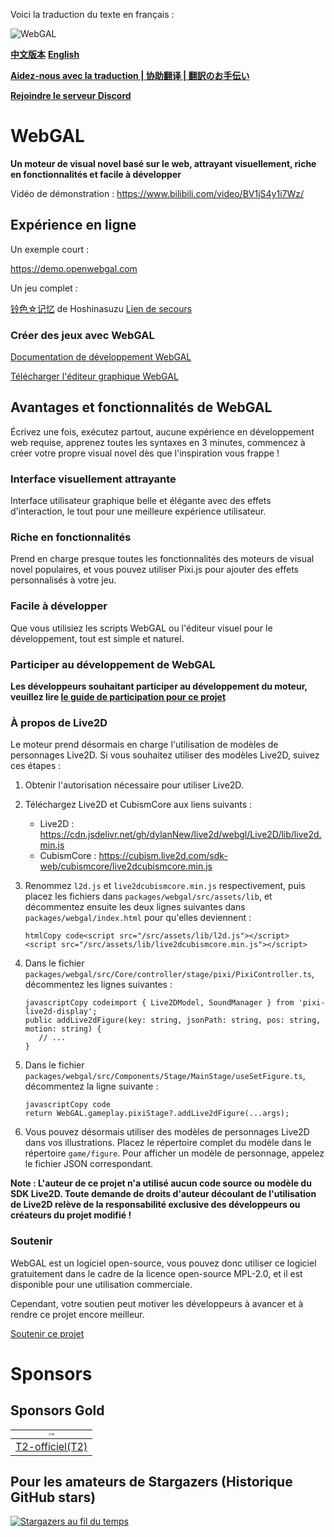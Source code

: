 Voici la traduction du texte en français :

![WebGAL](https://user-images.githubusercontent.com/30483415/227242979-297ff392-f210-47ef-b0e9-d4788ddc8df0.png)

**[中文版本](/README.md)**
**[English](/README_EN.md)**

**[Aidez-nous avec la traduction | 协助翻译 | 翻訳のお手伝い](https://github.com/MakinoharaShoko/WebGAL/tree/dev/packages/webgal/src/translations)**

**[Rejoindre le serveur Discord](https://discord.gg/kPrQkJttJy)**

# WebGAL

**Un moteur de visual novel basé sur le web, attrayant visuellement, riche en fonctionnalités et facile à développer**

Vidéo de démonstration : https://www.bilibili.com/video/BV1jS4y1i7Wz/

## Expérience en ligne

Un exemple court :

https://demo.openwebgal.com

Un jeu complet :

[铃色☆记忆](http://hoshinasuzu.cn/) de Hoshinasuzu [Lien de secours](http://hoshinasuzu.cc/)

### Créer des jeux avec WebGAL

[Documentation de développement WebGAL](https://docs.openwebgal.com/)

[Télécharger l'éditeur graphique WebGAL](https://github.com/MakinoharaShoko/WebGAL_Terre/releases)

## Avantages et fonctionnalités de WebGAL

Écrivez une fois, exécutez partout, aucune expérience en développement web requise, apprenez toutes les syntaxes en 3 minutes, commencez à créer votre propre visual novel dès que l'inspiration vous frappe !

### Interface visuellement attrayante

Interface utilisateur graphique belle et élégante avec des effets d'interaction, le tout pour une meilleure expérience utilisateur.

### Riche en fonctionnalités

Prend en charge presque toutes les fonctionnalités des moteurs de visual novel populaires, et vous pouvez utiliser Pixi.js pour ajouter des effets personnalisés à votre jeu.

### Facile à développer

Que vous utilisiez les scripts WebGAL ou l'éditeur visuel pour le développement, tout est simple et naturel.

### Participer au développement de WebGAL

**Les développeurs souhaitant participer au développement du moteur, veuillez lire [le guide de participation pour ce projet](https://docs.openwebgal.com/developers/)**

### À propos de Live2D
Le moteur prend désormais en charge l'utilisation de modèles de personnages Live2D. Si vous souhaitez utiliser des modèles Live2D, suivez ces étapes :

1. Obtenir l'autorisation nécessaire pour utiliser Live2D.

2. Téléchargez Live2D et CubismCore aux liens suivants :

   - Live2D : https://cdn.jsdelivr.net/gh/dylanNew/live2d/webgl/Live2D/lib/live2d.min.js
   - CubismCore : https://cubism.live2d.com/sdk-web/cubismcore/live2dcubismcore.min.js

3. Renommez `l2d.js` et `live2dcubismcore.min.js` respectivement, puis placez les fichiers dans `packages/webgal/src/assets/lib`, et décommentez ensuite les deux lignes suivantes dans `packages/webgal/index.html` pour qu'elles deviennent :
   ```
   htmlCopy code<script src="/src/assets/lib/l2d.js"></script>
   <script src="/src/assets/lib/live2dcubismcore.min.js"></script>
   ```

4. Dans le fichier `packages/webgal/src/Core/controller/stage/pixi/PixiController.ts`, décommentez les lignes suivantes :

   ```
   javascriptCopy codeimport { Live2DModel, SoundManager } from 'pixi-live2d-display';
   public addLive2dFigure(key: string, jsonPath: string, pos: string, motion: string) {
      // ...
   }
   ```

5. Dans le fichier `packages/webgal/src/Components/Stage/MainStage/useSetFigure.ts`, décommentez la ligne suivante :

   ```
   javascriptCopy code
   return WebGAL.gameplay.pixiStage?.addLive2dFigure(...args);
   ```

6. Vous pouvez désormais utiliser des modèles de personnages Live2D dans vos illustrations. Placez le répertoire complet du modèle dans le répertoire `game/figure`. Pour afficher un modèle de personnage, appelez le fichier JSON correspondant.

**Note : L'auteur de ce projet n'a utilisé aucun code source ou modèle du SDK Live2D. Toute demande de droits d'auteur découlant de l'utilisation de Live2D relève de la responsabilité exclusive des développeurs ou créateurs du projet modifié !**

### Soutenir

WebGAL est un logiciel open-source, vous pouvez donc utiliser ce logiciel gratuitement dans le cadre de la licence open-source MPL-2.0, et il est disponible pour une utilisation commerciale.

Cependant, votre soutien peut motiver les développeurs à avancer et à rendre ce projet encore meilleur.

[Soutenir ce projet](https://docs.openwebgal.com/sponsor/)

# Sponsors

## Sponsors Gold

| <img src="https://avatars.githubusercontent.com/u/91712707?v=4" alt="T2" style="zoom:25%;" /> |
| ------------------------------------------------------------ |
| [T2-officiel(T2)](https://github.com/T2-officiel)            |



## Pour les amateurs de Stargazers (Historique GitHub stars)

[![Stargazers au fil du temps](https://starchart.cc/MakinoharaShoko/WebGAL.svg)](https://starchart.cc/MakinoharaShoko/WebGAL)